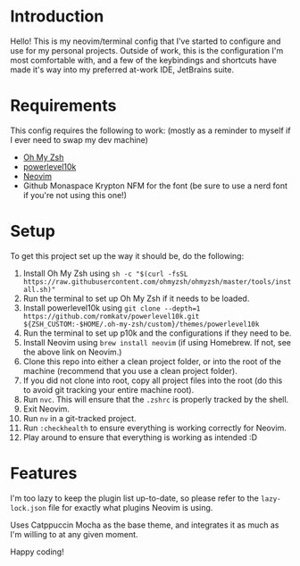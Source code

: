 # Introduction

Hello! This is my neovim/terminal config that I've started to configure and use for my personal projects. Outside of work, this is the configuration I'm most comfortable with, and a few of the keybindings and shortcuts have made it's way into my preferred at-work IDE, JetBrains suite.

# Requirements

This config requires the following to work: (mostly as a reminder to myself if I ever need to swap my dev machine)

- [Oh My Zsh](https://ohmyz.sh/)
- [powerlevel10k](https://github.com/romkatv/powerlevel10k)
- [Neovim](https://github.com/neovim/neovim/blob/master/INSTALL.md)
- Github Monaspace Krypton NFM for the font (be sure to use a nerd font if you're not using this one!)

# Setup

To get this project set up the way it should be, do the following:

1. Install Oh My Zsh using `sh -c "$(curl -fsSL https://raw.githubusercontent.com/ohmyzsh/ohmyzsh/master/tools/install.sh)"`
2. Run the terminal to set up Oh My Zsh if it needs to be loaded.
3. Install powerlevel10k using `git clone --depth=1 https://github.com/romkatv/powerlevel10k.git ${ZSH_CUSTOM:-$HOME/.oh-my-zsh/custom}/themes/powerlevel10k`
4. Run the terminal to set up p10k and the configurations if they need to be.
5. Install Neovim using `brew install neovim` (if using Homebrew. If not, see the above link on Neovim.)
6. Clone this repo into either a clean project folder, or into the root of the machine (recommend that you use a clean project folder).
7. If you did not clone into root, copy all project files into the root (do this to avoid git tracking your entire machine root).
8. Run `nvc`. This will ensure that the `.zshrc` is properly tracked by the shell.
9. Exit Neovim.
10. Run `nv` in a git-tracked project.
11. Run `:checkhealth` to ensure everything is working correctly for Neovim.
12. Play around to ensure that everything is working as intended :D

# Features

I'm too lazy to keep the plugin list up-to-date, so please refer to the `lazy-lock.json` file for exactly what plugins Neovim is using.

Uses Catppuccin Mocha as the base theme, and integrates it as much as I'm willing to at any given moment.

Happy coding!